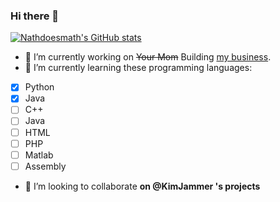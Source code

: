 ### Hi there 👋

[![Nathdoesmath's GitHub stats](https://github-readme-stats.vercel.app/api?username=Nathdoesmath)](https://github.com/anuraghazra/github-readme-stats)

- 🔭 I’m currently working on ~~Your Mom~~ Building [my business](http://FozFuncs.com/).
- 🌱 I’m currently learning these programming languages:
- [x] Python
- [x] Java
- [ ] C++
- [ ] Java
- [ ] HTML
- [ ] PHP
- [ ] Matlab
- [ ] Assembly
- 👯 I’m looking to collaborate **on @KimJammer 's projects**
